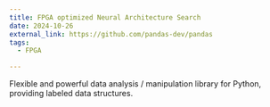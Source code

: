 ```yaml
---
title: FPGA optimized Neural Architecture Search
date: 2024-10-26
external_link: https://github.com/pandas-dev/pandas
tags:
  - FPGA

---
```


Flexible and powerful data analysis / manipulation library for Python, providing labeled data structures.

<!--more-->
